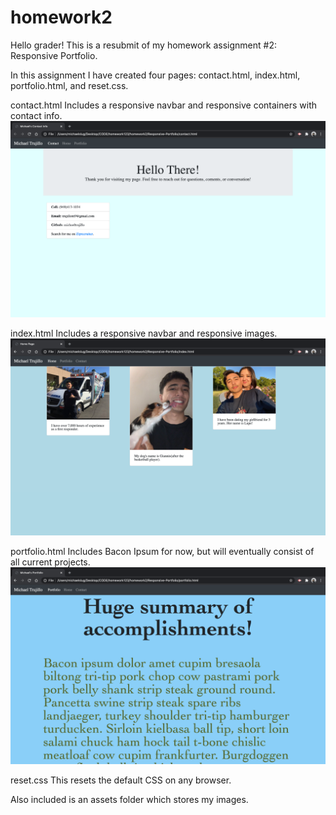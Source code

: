 # homework2

Hello grader! This is a resubmit of my homework assignment #2: Responsive Portfolio. 


In this assignment I have created four pages: contact.html, index.html, portfolio.html, and reset.css.

contact.html 
Includes a responsive navbar and responsive containers with contact info.
<img src="assets/contactSS.png" alt="Screenshot of Contact page">

index.html
Includes a responsive navbar and responsive images.
<img src="assets/homeSS.png" alt="Screenshot of Home page">

portfolio.html
Includes Bacon Ipsum for now, but will eventually consist of all current projects.
<img src="assets/portfolioSS.png" alt="Screenshot of Portfolio page">

reset.css
This resets the default CSS on any browser.


Also included is an assets folder which stores my images.


